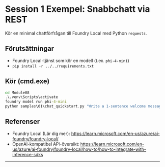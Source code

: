 <!--
CO_OP_TRANSLATOR_METADATA:
{
  "original_hash": "15ab280cc2acd8bbf545cc9a78a408bf",
  "translation_date": "2025-09-22T19:22:56+00:00",
  "source_file": "Module08/samples/01/README.md",
  "language_code": "sv"
}
-->
# Session 1 Exempel: Snabbchatt via REST

Kör en minimal chattförfrågan till Foundry Local med Python `requests`.

## Förutsättningar
- Foundry Local-tjänst som kör en modell (t.ex. `phi-4-mini`)
- `pip install -r ../../requirements.txt`

## Kör (cmd.exe)
```cmd
cd Module08
.\.venv\Scripts\activate
foundry model run phi-4-mini
python samples\01\chat_quickstart.py "Write a 1-sentence welcome message."
```

## Referenser
- Foundry Local (Lär dig mer): https://learn.microsoft.com/en-us/azure/ai-foundry/foundry-local/
- OpenAI-kompatibel API-översikt: https://learn.microsoft.com/en-us/azure/ai-foundry/foundry-local/how-to/how-to-integrate-with-inference-sdks

---

